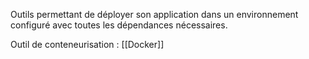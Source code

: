 Outils permettant de déployer son application dans un environnement configuré avec toutes les dépendances nécessaires.

Outil de conteneurisation : [[Docker]]